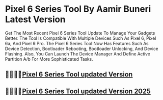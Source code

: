 # Pixel 6 Series Tool By Aamir Buneri Latest Version

Get The Most Recent Pixel 6 Series Tool Update To Manage Your Gadgets Better. The Tool Is Compatible With Multiple Devices Such As Pixel 6, Pixel 6a, And Pixel 6 Pro. The Pixel 6 Series Tool Now Has Features Such As Device Detection, Bootloader Rebooting, Bootloader Unlocking, And Device Flashing. Also, You Can Launch The Device Manager And Define Active Partition A/b For More Sophisticated Tasks.

## 🐱‍🏍🐱‍🏍[Pixel 6 Series Tool updated Version](https://softlays.co/di/)

## 🐱‍🏍🐱‍🏍[Pixel 6 Series Tool updated Version 2025](https://softlays.co/di/)
